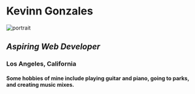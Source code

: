 # **Kevinn Gonzales** #
![portrait]([portrait.jpg](https://ibb.co/1GpHBbD))
## *Aspiring Web Developer* ## 
### Los Angeles, California ###
#### Some hobbies of mine include playing guitar and piano, going to parks, and creating music mixes. ####
